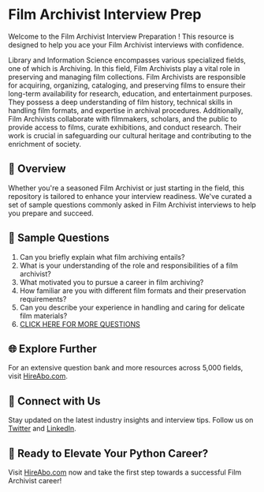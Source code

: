 # Film Archivist Interview Prep

Welcome to the Film Archivist Interview Preparation ! This resource is designed to help you ace your Film Archivist interviews with confidence.

Library and Information Science encompasses various specialized fields, one of which is Archiving. In this field, Film Archivists play a vital role in preserving and managing film collections. Film Archivists are responsible for acquiring, organizing, cataloging, and preserving films to ensure their long-term availability for research, education, and entertainment purposes. They possess a deep understanding of film history, technical skills in handling film formats, and expertise in archival procedures. Additionally, Film Archivists collaborate with filmmakers, scholars, and the public to provide access to films, curate exhibitions, and conduct research. Their work is crucial in safeguarding our cultural heritage and contributing to the enrichment of society.

## 🚀 Overview

Whether you're a seasoned Film Archivist or just starting in the field, this repository is tailored to enhance your interview readiness. We've curated a set of sample questions commonly asked in Film Archivist interviews to help you prepare and succeed.

## 📝 Sample Questions

1. Can you briefly explain what film archiving entails?
2. What is your understanding of the role and responsibilities of a film archivist?
3. What motivated you to pursue a career in film archiving?
4. How familiar are you with different film formats and their preservation requirements?
5. Can you describe your experience in handling and caring for delicate film materials?
6. [CLICK HERE FOR MORE QUESTIONS](https://hireabo.com/job/18_2_9/Film%20Archivist)

## 🌐 Explore Further

For an extensive question bank and more resources across 5,000 fields, visit [HireAbo.com](https://www.hireabo.com).

## 📱 Connect with Us

Stay updated on the latest industry insights and interview tips. Follow us on [Twitter](https://twitter.com/hireabo) and [LinkedIn](https://www.linkedin.com/in/hire-abo-3609972a8/).

## 🚀 Ready to Elevate Your Python Career?

Visit [HireAbo.com](https://www.hireabo.com) now and take the first step towards a successful Film Archivist career!